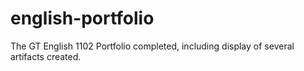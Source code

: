 # english-portfolio
The GT English 1102 Portfolio completed, including display of several artifacts created.
